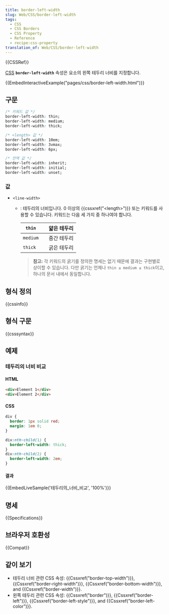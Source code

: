 ```yaml
---
title: border-left-width
slug: Web/CSS/border-left-width
tags:
  - CSS
  - CSS Borders
  - CSS Property
  - Reference
  - recipe:css-property
translation_of: Web/CSS/border-left-width
---
```


{{CSSRef}}

[CSS](/ko/docs/Web/CSS) **`border-left-width`** 속성은 요소의 왼쪽 테두리 너비를 지정합니다.

{{EmbedInteractiveExample("pages/css/border-left-width.html")}}

## 구문

```css
/* 키워드 값 */
border-left-width: thin;
border-left-width: medium;
border-left-width: thick;

/* <length> 값 */
border-left-width: 10em;
border-left-width: 3vmax;
border-left-width: 6px;

/* 전역 값 */
border-left-width: inherit;
border-left-width: initial;
border-left-width: unset;
```

### 값

- `<line-width>`

  - : 테두리의 너비입니다. 0 이상의 {{cssxref("&lt;length&gt;")}} 또는 키워드를 사용할 수 있습니다. 키워드는 다음 세 가지 중 하나여야 합니다.

    | `thin`   |     | 얇은 테두리 |
    | -------- | --- | ----------- |
    | `medium` |     | 중간 테두리 |
    | `thick`  |     | 굵은 테두리 |

    > **참고:** 각 키워드의 굵기를 정의한 명세는 없기 때문에 결과는 구현별로 상이할 수 있습니다. 다만 굵기는 언제나 `thin ≤ medium ≤ thick`이고, 하나의 문서 내에서 동일합니다.

## 형식 정의

{{cssinfo}}

## 형식 구문

{{csssyntax}}

## 예제

### 테두리의 너비 비교

#### HTML

```html
<div>Element 1</div>
<div>Element 2</div>
```

#### CSS

```css
div {
  border: 1px solid red;
  margin: 1em 0;
}

div:nth-child(1) {
  border-left-width: thick;
}
div:nth-child(2) {
  border-left-width: 2em;
}
```

#### 결과

{{EmbedLiveSample('테두리의_너비_비교', '100%')}}

## 명세

{{Specifications}}

## 브라우저 호환성

{{Compat}}

## 같이 보기

- 테두리 너비 관련 CSS 속성: {{Cssxref("border-top-width")}}, {{Cssxref("border-right-width")}}, {{Cssxref("border-bottom-width")}}, and {{Cssxref("border-width")}}.
- 왼쪽 테두리 관련 CSS 속성: {{Cssxref("border")}}, {{Cssxref("border-left")}}, {{Cssxref("border-left-style")}}, and {{Cssxref("border-left-color")}}.
